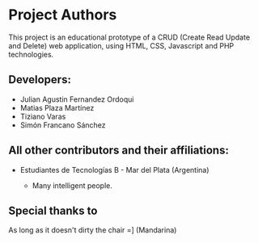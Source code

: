 Project Authors
===============

This project is an educational prototype of a CRUD (Create Read Update and Delete) web application, using HTML, CSS, Javascript and PHP technologies.


## Developers:

* Julian Agustin Fernandez Ordoqui
* Matias Plaza Martínez
* Tiziano Varas
* Simón Francano Sánchez
 

## All other contributors and their affiliations:

* Estudiantes de Tecnologías B - Mar del Plata (Argentina)

    * Many intelligent people.


## Special thanks to
As long as it doesn't dirty the chair =] (Mandarina)
